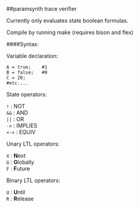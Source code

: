 ##paramsynth trace verifier

Currently only evaluates state boolean formulas.

Compile by running make (requires bison and flex)

####Syntax:

Variable declaration:

```
A = true;    #1
B = false;   #0
C = 20;
#etc.... 
```

State operators:

`!`	: NOT    
`&&`	: AND    
`||`    : OR     
`->`    : IMPLIES       
`<->`   : EQUIV      

Unary LTL operators:

`X`     : **N**ext   
`G`     : **G**lobally    
`F`     : **F**uture    


Binary LTL operators:

`U`     : **U**ntil     
`R`     : **R**elease     
